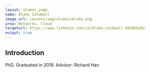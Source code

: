 ```yaml
---
layout: alumni_page
name: Blake Caldwell
image_url: /assets/img/alumni/blake.png
area: Networks, Cloud
targeturl: https://www.linkedin.com/in/blake-caldwell-8858bb29/
output: true
---
```


## Introduction

PhD. Graduated in 2019. 
Advisor: Richard Han


